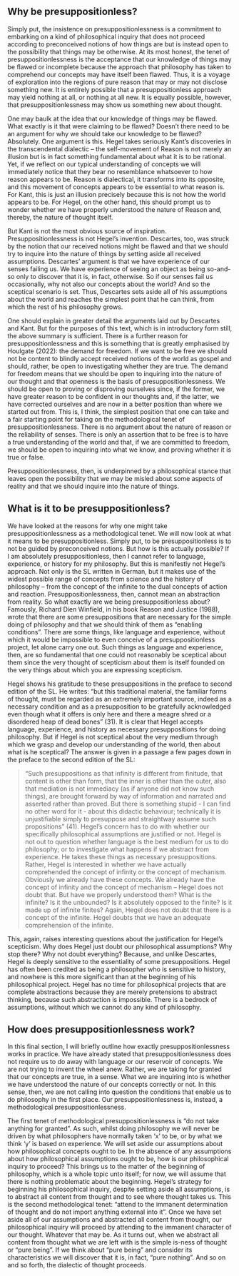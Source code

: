 ## Why be presuppositionless?

Simply put, the insistence on presuppositionlessness is a commitment to embarking on a kind of philosophical inquiry that does not proceed according to preconceived notions of how things are but is instead open to the possibility that things may be otherwise. At its most honest, the tenet of presuppositionlessness is the acceptance that our knowledge of things may be flawed or incomplete because the approach that philosophy has taken to comprehend our concepts may have itself been flawed. Thus, it is a voyage of exploration into the regions of pure reason that may or may not disclose something new. It is entirely possible that a presuppositionless approach may yield nothing at all, or nothing at all new. It is equally possible, however, that presuppositionlessness may show us something new about thought. 

One may baulk at the idea that our knowledge of things may be flawed. What exactly is it that were claiming to be flawed? Doesn’t there need to be an argument for why we should take our knowledge to be flawed? Absolutely. One argument is this. Hegel takes seriously Kant’s discoveries in the transcendental dialectic – the self-movement of Reason is not merely an illusion but is in fact something fundamental about what it is to be rational. Yet, if we reflect on our typical understanding of concepts we will immediately notice that they bear no resemblance whatsoever to how reason appears to be. Reason is dialectical, it transforms into its opposite, and this movement of concepts appears to be essential to what reason is. For Kant, this is just an illusion precisely because this is not how the world appears to be. For Hegel, on the other hand, this should prompt us to wonder whether we have properly understood the nature of Reason and, thereby, the nature of thought itself.

But Kant is not the most obvious source of inspiration. Presuppositionlessness is not Hegel’s invention. Descartes, too, was struck by the notion that our received notions might be flawed and that we should try to inquire into the nature of things by setting aside all received assumptions. Descartes’ argument is that we have experience of our senses failing us. We have experience of seeing an object as being so-and-so only to discover that it is, in fact, otherwise. So if our senses fail us occasionally, why not also our concepts about the world? And so the sceptical scenario is set. Thus, Descartes sets aside all of his assumptions about the world and reaches the simplest point that he can think, from which the rest of his philosophy grows.

One should explain in greater detail the arguments laid out by Descartes and Kant. But for the purposes of this text, which is in introductory form still, the above summary is sufficient. There is a further reason for presuppositionlessness and this is something that is greatly emphasised by Houlgate (2022): the demand for freedom. If we want to be free we should not be content to blindly accept received notions of the world as gospel and should, rather, be open to investigating whether they are true. The demand for freedom means that we should be open to inquiring into the nature of our thought and that openness is the basis of presuppositionlessness. We should be open to proving or disproving ourselves since, if the former, we have greater reason to be confident in our thoughts and, if the latter, we have corrected ourselves and are now in a better position than where we started out from. This is, I think, the simplest position that one can take and a fair starting point for taking on the methodological tenet of presuppositionlessness. There is no argument about the nature of reason or the reliability of senses. There is only an assertion that to be free is to have a true understanding of the world and that, if we are committed to freedom, we should be open to inquiring into what we know, and proving whether it is true or false. 

Presuppositionlessness, then, is underpinned by a philosophical stance that leaves open the possibility that we may be misled about some aspects of reality and that we should inquire into the nature of things. 

## What is it to be presuppositionless?

We have looked at the reasons for why one might take presuppositionlessness as a methodological tenet. We will now look at what it means to be presuppositionless. Simply put, to be presuppositionless is to not be guided by preconceived notions. But how is this actually possible? If I am absolutely presuppositionless, then I cannot refer to language, experience, or history for my philosophy. But this is manifestly not Hegel’s approach. Not only is the SL written in German, but it makes use of the widest possible range of concepts from science and the history of philosophy – from the concept of the infinite to the dual concepts of action and reaction. Presuppositionlessness, then, cannot mean an abstraction from reality. So what exactly are we being presuppositionless about? Famously, Richard Dien Winfield, in his book Reason and Justice (1988), wrote that there are some presuppositions that are necessary for the simple doing of philosophy and that we should think of them as “enabling conditions”. There are some things, like language and experience, without which it would be impossible to even conceive of a presuppositionless project, let alone carry one out. Such things as language and experience, then, are so fundamental that one could not reasonably be sceptical about them since the very thought of scepticism about them is itself founded on the very things about which you are expressing scepticism. 

Hegel shows his gratitude to these presuppositions in the preface to second edition of the SL. He writes: “but this traditional material, the familiar forms of thought, must be regarded as an extremely important source, indeed as a necessary condition and as a presupposition to be gratefully acknowledged even though what it offers is only here and there a meagre shred or a disordered heap of dead bones” (31). It is clear that Hegel accepts language, experience, and history as necessary presuppositions for doing philosophy. But if Hegel is not sceptical about the very medium through which we grasp and develop our understanding of the world, then about what is he sceptical? The answer is given in a passage a few pages down in the preface to the second edition of the SL: 

> “Such presuppositions as that infinity is different from finitude, that content is other than form, that the inner is other than the outer, also that mediation is not immediacy (as if anyone did not know such things), are brought forward by way of information and narrated and asserted rather than proved. But there is something stupid - I can find no other word for it - about this didactic behaviour; technically it is unjustifiable simply to presuppose and straightway assume such propositions” (41).
Hegel’s concern has to do with whether our specifically philosophical assumptions are justified or not. Hegel is not out to question whether language is the best medium for us to do philosophy; or to investigate what happens if we abstract from experience. He takes these things as necessary presuppositions. Rather, Hegel is interested in whether we have actually comprehended the concept of infinity or the concept of mechanism. Obviously we already have these concepts. We already have the concept of infinity and the concept of mechanism – Hegel does not doubt that. But have we properly understood them? What is the infinite? Is it the unbounded? Is it absolutely opposed to the finite? Is it made up of infinite finites? Again, Hegel does not doubt that there is a concept of the infinite. Hegel doubts that we have an adequate comprehension of the infinite. 

This, again, raises interesting questions about the justification for Hegel’s scepticism. Why does Hegel just doubt our philosophical assumptions? Why stop there? Why not doubt everything? Because, and unlike Descartes, Hegel is deeply sensitive to the essentiality of some presuppositions. Hegel has often been credited as being a philosopher who is sensitive to history, and nowhere is this more significant than at the beginning of his philosophical project. Hegel has no time for philosophical projects that are complete abstractions because they are merely pretensions to abstract thinking, because such abstraction is impossible. There is a bedrock of assumptions, without which we cannot do any kind of philosophy. 

## How does presuppositionlessness work?

In this final section, I will briefly outline how exactly presuppositionlessness works in practice. We have already stated that presuppositionlessness does not require us to do away with language or our reservoir of concepts. We are not trying to invent the wheel anew. Rather, we are taking for granted that our concepts are true, in a sense. What we are inquiring into is whether we have understood the nature of our concepts correctly or not. In this sense, then, we are not calling into question the conditions that enable us to do philosophy in the first place. Our presuppositionlessness is, instead, a methodological presuppositionlessness.

The first tenet of methodological presuppositionlessness is “do not take anything for granted”. As such, whilst doing philosophy we will never be driven by what philosophers have normally taken ‘x’ to be, or by what we think ‘y’ is based on experience. We will set aside our assumptions about how philosophical concepts ought to be. In the absence of any assumptions about how philosophical assumptions ought to be, how is our philosophical inquiry to proceed? This brings us to the matter of the beginning of philosophy, which is a whole topic unto itself; for now, we will assume that there is nothing problematic about the beginning. Hegel’s strategy for beginning his philosophical inquiry, despite setting aside all assumptions, is to abstract all content from thought and to see where thought takes us. This is the second methodological tenet: “attend to the immanent determination of thought and do not import anything external into it”. Once we have set aside all of our assumptions and abstracted all content from thought, our philosophical inquiry will proceed by attending to the immanent character of our thought. Whatever that may be. As it turns out, when we abstract all content from thought what we are left with is the simple is-ness of thought or “pure being”. If we think about “pure being” and consider its characteristics we will discover that it is, in fact, “pure nothing”. And so on and so forth, the dialectic of thought proceeds. 
